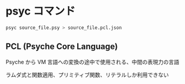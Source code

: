 # psyc コマンド

```bash
psyc source_file.psy > source_file.pcl.json
```

## PCL (Psyche Core Language)

Psyche から VM 言語への変換の途中で使用される、中間の表現力の言語

ラムダ式と関数適用、プリミティブ関数、リテラルしか利用できない
